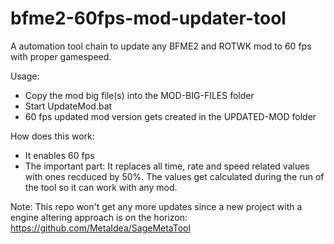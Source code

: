 # bfme2-60fps-mod-updater-tool
A automation tool chain to update any BFME2 and ROTWK mod to 60 fps with proper gamespeed.

Usage:
- Copy the mod big file(s) into the MOD-BIG-FILES folder
- Start UpdateMod.bat
- 60 fps updated mod version gets created in the UPDATED-MOD folder

How does this work:
- It enables 60 fps
- The important part: It replaces all time, rate and speed related values with ones recduced by 50%. The values get calculated during the run of the tool so it can work with any mod.

Note: This repo won't get any more updates since a new project with a engine altering approach is on the horizon: https://github.com/MetaIdea/SageMetaTool
